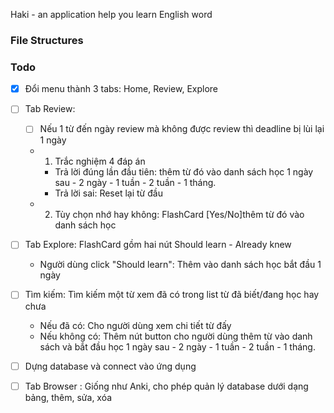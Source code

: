 Haki - an application help you learn English word
### File Structures


### Todo
- [x] Đổi menu thành 3 tabs: Home, Review, Explore
- [ ] Tab Review:
    - [ ] Nếu 1 từ đến ngày review mà không được review thì deadline bị lùi lại 1 ngày
    - 1. Trắc nghiệm 4 đáp án
        + Trả lời đúng lần đầu tiên:  thêm từ đó vào danh sách học 1 ngày sau - 2 ngày - 1 tuần - 2 tuần - 1 tháng.
        + Trả lời sai: Reset lại từ đầu
    - 2. Tùy chọn nhớ hay không: FlashCard [Yes/No]thêm từ đó vào danh sách học
- [ ] Tab Explore: FlashCard gồm hai nút Should learn - Already knew
    - Người dùng click "Should learn": Thêm vào danh sách học bắt đầu 1 ngày

- [ ] Tìm kiếm: Tìm kiếm một từ xem đã có trong list từ đã biết/đang học hay chưa
    - Nếu đã có: Cho người dùng xem chi tiết từ đấy
    - Nếu không có: Thêm nút button cho người dùng thêm từ vào danh sách và bắt đầu học 1 ngày sau - 2 ngày - 1 tuần - 2 tuần - 1 tháng.

- [ ] Dựng database và connect vào ứng dụng

- [ ] Tab Browser : Giống như Anki, cho phép quản lý database dưới dạng bảng, thêm, sửa, xóa